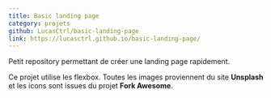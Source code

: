 ```yaml
---
title: Basic landing page
category: projets
github: LucasCtrl/basic-landing-page
link: https://lucasctrl.github.io/basic-landing-page/
---
```


Petit repository permettant de créer une landing page rapidement.

Ce projet utilise les flexbox. Toutes les images proviennent du site **Unsplash** et les icons sont issues du projet **Fork Awesome**.